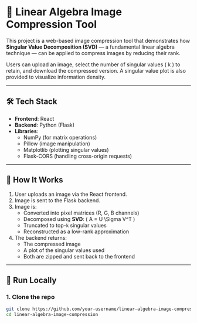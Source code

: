# 🧠 Linear Algebra Image Compression Tool

This project is a web-based image compression tool that demonstrates how **Singular Value Decomposition (SVD)** — a fundamental linear algebra technique — can be applied to compress images by reducing their rank.

Users can upload an image, select the number of singular values \( k \) to retain, and download the compressed version. A singular value plot is also provided to visualize information density.

---

## 🛠️ Tech Stack

- **Frontend**: React
- **Backend**: Python (Flask)
- **Libraries**:
  - NumPy (for matrix operations)
  - Pillow (image manipulation)
  - Matplotlib (plotting singular values)
  - Flask-CORS (handling cross-origin requests)

---

## 🚀 How It Works

1. User uploads an image via the React frontend.
2. Image is sent to the Flask backend.
3. Image is:
   - Converted into pixel matrices (R, G, B channels)
   - Decomposed using **SVD**: \( A = U \Sigma V^T \)
   - Truncated to top-`k` singular values
   - Reconstructed as a low-rank approximation
4. The backend returns:
   - The compressed image
   - A plot of the singular values used
   - Both are zipped and sent back to the frontend

---

## 🧪 Run Locally

### 1. Clone the repo
```bash
git clone https://github.com/your-username/linear-algebra-image-compression.git
cd linear-algebra-image-compression

